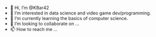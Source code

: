 - 👋 Hi, I’m @KBar42
- 👀 I’m interested in data science and video game dev/programming.
- 🌱 I’m currently learning the basics of computer science. 
- 💞️ I’m looking to collaborate on ...
- 📫 How to reach me ...

<!---
KBar42/KBar42 is a ✨ special ✨ repository because its `README.md` (this file) appears on your GitHub profile.
You can click the Preview link to take a look at your changes.
--->
